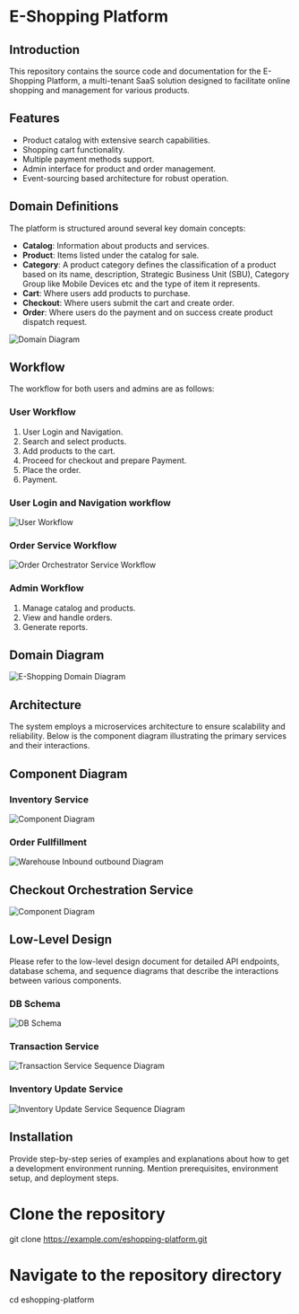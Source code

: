 # E-Shopping Platform

## Introduction
This repository contains the source code and documentation for the E-Shopping Platform, a multi-tenant SaaS solution designed to facilitate online shopping and management for various products.

## Features
- Product catalog with extensive search capabilities.
- Shopping cart functionality.
- Multiple payment methods support.
- Admin interface for product and order management.
- Event-sourcing based architecture for robust operation.

## Domain Definitions
The platform is structured around several key domain concepts:
- **Catalog**: Information about products and services.
- **Product**: Items listed under the catalog for sale.
- **Category**: A product category defines the classification of a product based on its name, description, Strategic Business Unit (SBU), Category Group like Mobile Devices etc and the type of item it represents.
- **Cart**: Where users add products to purchase.
- **Checkout**: Where users submit the cart and create order.
- **Order**: Where users do the payment and on success create product dispatch request.




![Domain Diagram](images/eshopping_domain_diagram.jpg)

## Workflow
The workflow for both users and admins are as follows:

### User Workflow
1. User Login and Navigation.
2. Search and select products.
3. Add products to the cart.
4. Proceed for checkout and prepare Payment.
5. Place the order.
6. Payment.

### User Login and Navigation workflow
![User Workflow](images/eshopping_workflow_diagram.jpg)

### Order Service Workflow
![Order Orchestrator Service Workflow](images/eshopping_order_orchestrator_workflow.jpg)
 
### Admin Workflow
1. Manage catalog and products.
2. View and handle orders.
3. Generate reports.

## Domain Diagram
![E-Shopping Domain Diagram](images/domain_diagram_eshop.jpg)



## Architecture
The system employs a microservices architecture to ensure scalability and reliability. Below is the component diagram illustrating the primary services and their interactions.

## Component Diagram

### Inventory Service
![Component Diagram](images/Eshopping_component_diagram.jpg)

### Order Fullfillment
![Warehouse Inbound outbound Diagram](images/eshopping_order_fullfillment_v2.jpg)


## Checkout Orchestration Service
![Component Diagram](images/Eshopping_container_diagram.jpg)


## Low-Level Design
Please refer to the low-level design document for detailed API endpoints, database schema, and sequence diagrams that describe the interactions between various components.
### DB Schema
![DB Schema](images/eshopping_schema.png)

### Transaction Service
![Transaction Service Sequence Diagram](images/eshopping_transaction_service.jpg)

### Inventory Update Service
![Inventory Update Service Sequence Diagram](images/sequence_diagram.jpeg)

## Installation
Provide step-by-step series of examples and explanations about how to get a development environment running. Mention prerequisites, environment setup, and deployment steps.

# Clone the repository
git clone https://example.com/eshopping-platform.git

# Navigate to the repository directory
cd eshopping-platform


